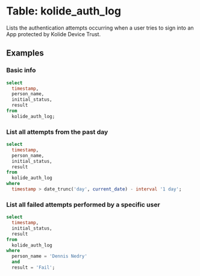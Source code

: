 # Table: kolide_auth_log

Lists the authentication attempts occurring when a user tries to sign into an App protected by Kolide Device Trust.

## Examples

### Basic info

```sql
select
  timestamp,
  person_name,
  initial_status,
  result
from
  kolide_auth_log;
```

### List all attempts from the past day

```sql
select
  timestamp,
  person_name,
  initial_status,
  result
from
  kolide_auth_log
where
  timestamp > date_trunc('day', current_date) - interval '1 day';
```

### List all failed attempts performed by a specific user

```sql
select
  timestamp,
  initial_status,
  result
from
  kolide_auth_log
where
  person_name = 'Dennis Nedry'
  and
  result = 'Fail';
```
